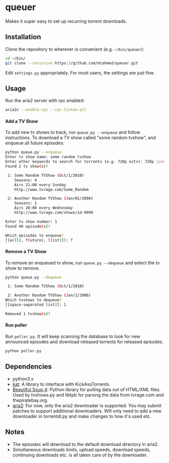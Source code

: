 # queuer

Makes it super easy to set up recurring torrent downloads.

## Installation

Clone the repository to wherever is convenient (e.g. `~/bin/queuer`):

```bash
cd ~/bin/
git clone --recursive https://github.com/mtahmed/queuer.git
```

Edit `settings.py` appropriately. For most users, the settings are just fine.

## Usage

Run the aria2 server with rpc enabled:

```bash
aria2c --enable-rpc --rpc-listen-all
```

#### Add a TV Show

To add new tv shows to track, run `queue.py --enqueue` and follow instructions.
To download a TV show called "some random tvshow", and enqueue all future episodes:

```bash
python queue.py --enqueue
Enter tv show name: some random tvshow
Enter other keywords to search for torrents (e.g. 720p eztv): 720p [publichd]
Found 2 tv show(s)!

 1: Some Random TVShow (Oct/1/2010)
    Seasons: 4
    Airs 21:00 every Sunday
    http://www.tvrage.com/Some_Random

 2: Another Random TVShow (Jan/01/2006)
    Seasons: 1
    Airs 20:00 every Wednesday
    http://www.tvrage.com/shows/id-9999

Enter tv show number: 1
Found 40 episode(s)!

Which episodes to enqueue?
[[a(ll), f(uture), l(ist)]]: f
```

#### Remove a TV Show

To remove an enqueued tv show, run `queue.py --dequeue` and select the tv show
to remove.
```bash
python queue.py --dequeue

 1: Some Random TVShow (Oct/1/2010)

 2: Another Random TVShow (Jan/1/2006)
Which tvshows to dequeue?
[[space-separated list]]: 1

Removed 1 tvshow(s)!
```

#### Run poller

Run `poller.py`. It will keep scanning the database to look for new announced
episodes and download released torrents for released episodes.
```bash
python poller.py
```

## Dependencies

- python3.x
- [kat](https://github.com/stephan-mclean/KickassTorrentsAPI): A library to interface with KickAssTorrents.
- [Beautiful Soup 4](http://www.crummy.com/software/BeautifulSoup/bs4/doc/): Python
  library for pulling data out of HTML/XML files. Used by tvshows.py and libtpb
  for parsing the data from tvrage.com and thepiratebay.org.
- [aria2](http://aria2.sourceforge.net/): For now, only the aria2 downloader is
  supported. You may submit patches to support additional downloaders. Will only
  need to add a new downloader in torrentdl.py and make changes to how it's used etc.

## Notes

- The episodes will download to the default download directory in aria2.
- Simultaneous downloads limits, upload speeds, download speeds, continuing
  downloads etc. is all taken care of by the downloader.
